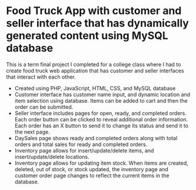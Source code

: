# Food Truck App with customer and seller interface that has dynamically generated content using MySQL database

This is a term final project I completed for a college class where I had to create food truck web application that has customer and seller interfaces that interact with each other.

* Created using PHP, JavaScript, HTML, CSS, and MySQL database
* Customer interface has customer name input, and dynamic location and item selection using database. Items can be added to cart and then the order can be submitted.
* Seller interface includes pages for open, ready, and completed orders. Each order button can be clicked to reveal additional order information. Each order has an X button to send it to change its status and send it to the next page.
* DaySales page shows ready and completed orders along with total orders and total sales for ready and completed orders.
* Inventory page allows for insert/update/delete items, and insert/update/delete locations.
* Inventory page allows for updating item stock. When items are created, deleted, out of stock, or stock updated, the inventory page and customer order page changes to reflect the current items in the database.

  
